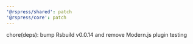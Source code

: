 ```yaml
---
'@rspress/shared': patch
'@rspress/core': patch
---
```


chore(deps): bump Rsbuild v0.0.14 and remove Modern.js plugin testing
